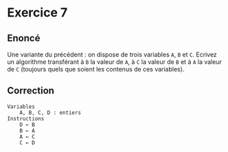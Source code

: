 # Exercice 7

## Enoncé

Une variante du précédent : on dispose de trois variables `A`, `B` et `C`. Ecrivez un algorithme transférant à `B` la valeur de `A`, à `C` la valeur de `B` et à `A` la valeur de `C` (toujours quels que soient les contenus de ces variables).

## Correction

```
Variables
    A, B, C, D : entiers
Instructions
    D ← B
    B ← A
    A ← C
    C ← D
```
